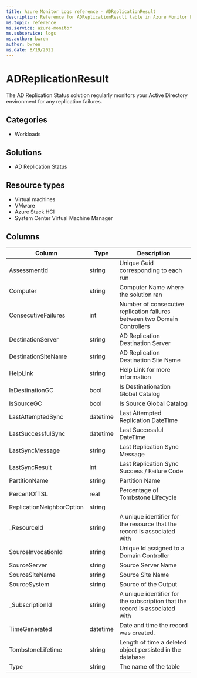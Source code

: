 ```yaml
---
title: Azure Monitor Logs reference - ADReplicationResult
description: Reference for ADReplicationResult table in Azure Monitor Logs.
ms.topic: reference
ms.service: azure-monitor
ms.subservice: logs
ms.author: bwren
author: bwren
ms.date: 8/19/2021
---
```


# ADReplicationResult

 The AD Replication Status solution regularly monitors your Active Directory environment for any replication failures.

## Categories

- Workloads
## Solutions

- AD Replication Status
## Resource types

- Virtual machines
- VMware
- Azure Stack HCI
- System Center Virtual Machine Manager




## Columns

|Column|Type|Description|
|---|---|---|
|AssessmentId|string|Unique Guid corresponding to each run|
|Computer|string|Computer Name where the solution ran|
|ConsecutiveFailures|int|Number of consecutive replication failures between two Domain Controllers|
|DestinationServer|string|AD Replication Destination Server|
|DestinationSiteName|string|AD Replication Destination Site Name|
|HelpLink|string|Help Link for more information|
|IsDestinationGC|bool|Is Destinationation Global Catalog|
|IsSourceGC|bool|Is Source Global Catalog|
|LastAttemptedSync|datetime|Last Attempted Replication DateTime|
|LastSuccessfulSync|datetime|Last Successful DateTime|
|LastSyncMessage|string|Last Replication Sync Message|
|LastSyncResult|int|Last Replication Sync Success / Failure Code|
|PartitionName|string|Partition Name|
|PercentOfTSL|real|Percentage of Tombstone Lifecycle|
|ReplicationNeighborOption|string||
|_ResourceId|string|A unique identifier for the resource that the record is associated with|
|SourceInvocationId|string|Unique Id assigned to a Domain Controller|
|SourceServer|string|Source Server Name|
|SourceSiteName|string|Source Site Name|
|SourceSystem|string|Source of the Output|
|_SubscriptionId|string|A unique identifier for the subscription that the record is associated with|
|TimeGenerated|datetime|Date and time the record was created.|
|TombstoneLifetime|string|Length of time a deleted object persisted in the database|
|Type|string|The name of the table|
